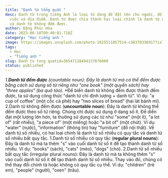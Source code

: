 ```yaml
---
title: "Danh từ tổng quát "
desc: Danh từ trong tiếng Anh là loại từ dùng để đặt tên cho người, đồ vật, sự
  việc và địa điểm. Danh từ được chia thành hai loại chính là danh từ đếm được
  và danh từ không đếm được.
author: Đặng Phúc Hòa
date: 2023-06-10T09:40:01.718Z
category: "Học tiếng anh "
image: https://images.unsplash.com/photo-1625511857514-c38370336917?ixlib=rb-4.0.3&ixid=M3wxMjA3fDB8MHxwaG90by1wYWdlfHx8fGVufDB8fHx8fA%3D%3D&auto=format&fit=crop&w=1163&q=80
tags:
  - Học
  - "Tiếng anh "
slug: Danh tu tong quatid=36547118494137876000
status: published
---
```

*1.**Danh từ đếm được** (countable noun): Đây là danh từ mà có thể đếm được bằng cách sử dụng số từ riêng như "one book" (một quyển sách) hay "three apples" (ba quả táo).* 
*Để biến danh từ không đếm được thành đếm được, ta sử dụng công thức "danh từ chỉ định lượng + danh từ".
Ví dụ: "a cup of coffee" (một cốc cà phê) hay "two slices of bread" (hai lát bánh mì).
2.Danh từ không đếm được (**uncountable noun**): Đây là danh từ không thể đếm được theo số từ riêng. Chúng chỉ được sử dụng ở dạng số ít. Để diễn đạt một lượng lớn hơn, ta thường sử dụng các từ như "some" (một ít), "a lot of" (rất nhiều), "a piece of" (một miếng) hoặc "a bit of" (một chút).
Ví dụ: "water" (nước), "information" (thông tin) hay "furniture" (đồ nội thất).
Về danh từ số nhiều, có hai loại chính là danh từ số nhiều có quy tắc và danh từ số nhiều bất quy tắc.
1.Danh từ số nhiều có quy tắc (**regular plural nouns**): Đây là danh từ mà ta thêm "s" vào cuối danh từ số ít để tạo thành danh từ số nhiều.
Ví dụ: "books" (sách), "cats" (mèo), "dogs" (chó).
2.Danh từ số nhiều bất quy tắc (irregular plural nouns): Đây là danh từ mà ta không thêm "s" vào cuối danh từ số ít để tạo thành danh từ số nhiều. Thay vào đó, chúng có thể thay đổi chính tả hoặc không có quy tắc cụ thể.
Ví dụ: "children" (trẻ em), "people" (người), "oxen" (trâu).